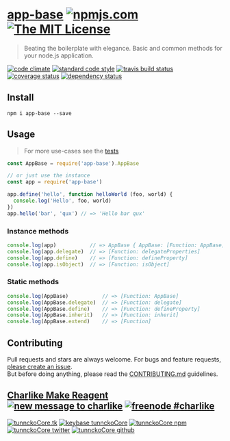 # [app-base][author-www-url] [![npmjs.com][npmjs-img]][npmjs-url] [![The MIT License][license-img]][license-url] 

> Beating the boilerplate with elegance. Basic and common methods for your node.js application.

[![code climate][codeclimate-img]][codeclimate-url] [![standard code style][standard-img]][standard-url] [![travis build status][travis-img]][travis-url] [![coverage status][coveralls-img]][coveralls-url] [![dependency status][david-img]][david-url]

## Install
```
npm i app-base --save
```

## Usage
> For more use-cases see the [tests](./test.js)

```js
const AppBase = require('app-base').AppBase

// or just use the instance
const app = require('app-base')

app.define('hello', function helloWorld (foo, world) {
  console.log('Hello', foo, world)
})
app.hello('bar', 'qux') // => 'Hello bar qux'
```

### Instance methods

```js
console.log(app)           // => AppBase { AppBase: [Function: AppBase] }
console.log(app.delegate)  // => [Function: delegateProperties]
console.log(app.define)    // => [Function: defineProperty]
console.log(app.isObject)  // => [Function: isObject]
```

### Static methods

```js
console.log(AppBase)           // => [Function: AppBase]
console.log(AppBase.delegate)  // => [Function: delegate]
console.log(AppBase.define)    // => [Function: defineProperty]
console.log(AppBase.inherit)   // => [Function: inherit]
console.log(AppBase.extend)    // => [Function]
```

## Contributing
Pull requests and stars are always welcome. For bugs and feature requests, [please create an issue](https://github.com/tunnckoCore/app-base/issues/new).  
But before doing anything, please read the [CONTRIBUTING.md](./CONTRIBUTING.md) guidelines.

## [Charlike Make Reagent](http://j.mp/1stW47C) [![new message to charlike][new-message-img]][new-message-url] [![freenode #charlike][freenode-img]][freenode-url]

[![tunnckoCore.tk][author-www-img]][author-www-url] [![keybase tunnckoCore][keybase-img]][keybase-url] [![tunnckoCore npm][author-npm-img]][author-npm-url] [![tunnckoCore twitter][author-twitter-img]][author-twitter-url] [![tunnckoCore github][author-github-img]][author-github-url]

[class-utils]: https://github.com/jonschlinkert/class-utils
[define-property]: https://github.com/jonschlinkert/jonschlinkert/define-property
[delegate-properties]: https://github.com/jonschlinkert/jonschlinkert/delegate-properties

[npmjs-url]: https://www.npmjs.com/package/app-base
[npmjs-img]: https://img.shields.io/npm/v/app-base.svg?label=app-base

[license-url]: https://github.com/tunnckoCore/app-base/blob/master/LICENSE
[license-img]: https://img.shields.io/badge/license-MIT-blue.svg

[codeclimate-url]: https://codeclimate.com/github/tunnckoCore/app-base
[codeclimate-img]: https://img.shields.io/codeclimate/github/tunnckoCore/app-base.svg

[travis-url]: https://travis-ci.org/tunnckoCore/app-base
[travis-img]: https://img.shields.io/travis/tunnckoCore/app-base/master.svg

[coveralls-url]: https://coveralls.io/r/tunnckoCore/app-base
[coveralls-img]: https://img.shields.io/coveralls/tunnckoCore/app-base.svg

[david-url]: https://david-dm.org/tunnckoCore/app-base
[david-img]: https://img.shields.io/david/tunnckoCore/app-base.svg

[standard-url]: https://github.com/feross/standard
[standard-img]: https://img.shields.io/badge/code%20style-standard-brightgreen.svg

[author-www-url]: http://www.tunnckocore.tk
[author-www-img]: https://img.shields.io/badge/www-tunnckocore.tk-fe7d37.svg

[keybase-url]: https://keybase.io/tunnckocore
[keybase-img]: https://img.shields.io/badge/keybase-tunnckocore-8a7967.svg

[author-npm-url]: https://www.npmjs.com/~tunnckocore
[author-npm-img]: https://img.shields.io/badge/npm-~tunnckocore-cb3837.svg

[author-twitter-url]: https://twitter.com/tunnckoCore
[author-twitter-img]: https://img.shields.io/badge/twitter-@tunnckoCore-55acee.svg

[author-github-url]: https://github.com/tunnckoCore
[author-github-img]: https://img.shields.io/badge/github-@tunnckoCore-4183c4.svg

[freenode-url]: http://webchat.freenode.net/?channels=charlike
[freenode-img]: https://img.shields.io/badge/freenode-%23charlike-5654a4.svg

[new-message-url]: https://github.com/tunnckoCore/ama
[new-message-img]: https://img.shields.io/badge/ask%20me-anything-green.svg